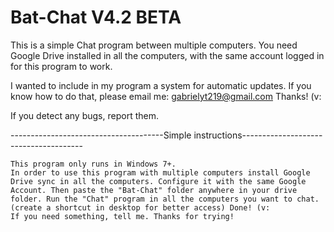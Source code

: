 # Bat-Chat V4.2 BETA
This is a simple Chat program between multiple computers. You need Google Drive installed in all the computers, with the same account logged in for this program to work.

I wanted to include in my program a system for automatic updates. If you know how to do that, please email me: gabrielyt219@gmail.com Thanks! (v:

If you detect any bugs, report them.


--------------------------------------Simple instructions--------------------------------------

	This program only runs in Windows 7+.
	In order to use this program with multiple computers install Google Drive sync in all the computers. Configure it with the same Google Account. Then paste the "Bat-Chat" folder anywhere in your drive folder. Run the "Chat" program in all the computers you want to chat. (create a shortcut in desktop for better access) Done! (v:
	If you need something, tell me. Thanks for trying!
